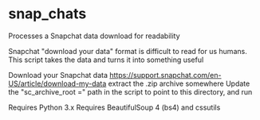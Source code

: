 # snap_chats
Processes a Snapchat data download for readability

Snapchat "download your data" format is difficult to read for us humans.  This script takes the data and turns it into something useful

Download your Snapchat data
https://support.snapchat.com/en-US/article/download-my-data
extract the .zip archive somewhere
Update the "sc_archive_root =" path in the script to point to this directory, and run

Requires Python 3.x
Requires BeautifulSoup 4 (bs4) and cssutils

